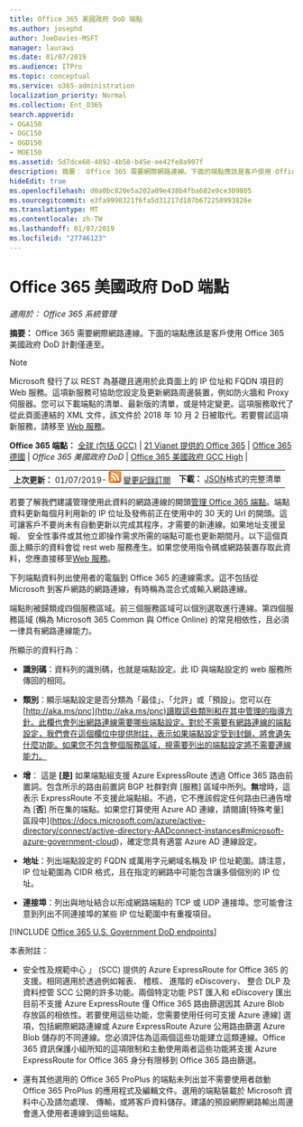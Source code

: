 ```yaml
---
title: Office 365 美國政府 DoD 端點
ms.author: josephd
author: JoeDavies-MSFT
manager: laurawi
ms.date: 01/07/2019
ms.audience: ITPro
ms.topic: conceptual
ms.service: o365-administration
localization_priority: Normal
ms.collection: Ent_O365
search.appverid:
- OGA150
- OGC150
- OGD150
- MOE150
ms.assetid: 5d7dce60-4892-4b58-b45e-ee42fe8a907f
description: 摘要： Office 365 需要網際網路連線。下面的端點應該是客戶使用 Office 365 美國政府 DoD 計劃僅連至。
hideEdit: true
ms.openlocfilehash: d0a0bc820e5a202a09e438b4fba682e9ce309805
ms.sourcegitcommit: e3fa9998321f6fa5d31217d107b672258993826e
ms.translationtype: MT
ms.contentlocale: zh-TW
ms.lasthandoff: 01/07/2019
ms.locfileid: "27746123"
---
```

# <a name="office-365-us-government-dod-endpoints"></a>Office 365 美國政府 DoD 端點

*適用於： Office 365 系統管理*

 **摘要：** Office 365 需要網際網路連線。下面的端點應該是客戶使用 Office 365 美國政府 DoD 計劃僅連至。
  
> [!NOTE]
> Microsoft 發行了以 REST 為基礎且適用於此頁面上的 IP 位址和 FQDN 項目的 Web 服務。這項新服務可協助您設定及更新網路周邊裝置，例如防火牆和 Proxy 伺服器。您可以下載端點的清單、最新版的清單，或是特定變更。這項服務取代了從此頁面連結的 XML 文件，該文件於 2018 年 10 月 2 日被取代。若要嘗試這項新服務，請移至 [Web 服務](office-365-ip-web-service.md)。
  
 **Office 365 端點：** [全球 (包括 GCC)](urls-and-ip-address-ranges.md) | [21 Vianet 提供的 Office 365](urls-and-ip-address-ranges-21vianet.md)  | [Office 365 德國](office-365-germany-endpoints.md) |  *Office 365 美國政府 DoD* | [Office 365 美國政府 GCC High](office-365-u-s-government-gcc-high-endpoints.md) |
  
|||
|:-----|:-----|
|**上次更新：** 01/07/2019- ![RSS](media/5dc6bb29-25db-4f44-9580-77c735492c4b.png) [變更記錄訂閱](https://endpoints.office.com/version/USGOVDoD?allversions=true&format=rss&clientrequestid=b10c5ed1-bad1-445f-b386-b919946339a7) <br/> |**下載：** [JSON](https://endpoints.office.com/endpoints/USGOVDoD?clientrequestid=b10c5ed1-bad1-445f-b386-b919946339a7)格式的完整清單 <br/> |
   
 若要了解我們建議管理使用此資料的網路連線的開頭[管理 Office 365 端點](managing-office-365-endpoints.md)。端點資料更新每個月利用新的 IP 位址及發佈前正在使用中的 30 天的 Url 的開頭。這可讓客戶不要尚未有自動更新以完成其程序，才需要的新連線。如果地址支援呈報、 安全性事件或其他立即操作需求所需的端點可能也更新期間月。以下這個頁面上顯示的資料會從 rest web 服務產生。如果您使用指令碼或網路裝置存取此資料，您應直接移至[Web 服務](office-365-ip-web-service.md)。

下列端點資料列出使用者的電腦到 Office 365 的連線需求。這不包括從 Microsoft 到客戶網路的網路連線，有時稱為混合式或輸入網路連線。

端點則被歸類成四個服務區域。前三個服務區域可以個別選取進行連線。第四個服務區域 (稱為 Microsoft 365 Common 與 Office Online) 的常見相依性，且必須一律具有網路連線能力。

所顯示的資料行為︰

- **識別碼**：資料列的識別碼，也就是端點設定。此 ID 與端點設定的 web 服務所傳回的相同。

- **類別**：顯示端點設定是否分類為「最佳」、「允許」或「預設」。您可以在[http://aka.ms/pnc](http://aka.ms/pnc)讀取這些類別和在其中管理的指導方針。此欄也會列出網路連線需要哪些端點設定。對於不需要有網路連線的端點設定，我們會在這個欄位中提供附註，表示如果端點設定受到封鎖，將會遺失什麼功能。如果您不包含整個服務區域，視需要列出的端點設定將不需要連線能力。

- **增**： 這是 **[是]** 如果端點組支援 Azure ExpressRoute 透過 Office 365 路由前置詞。包含所示的路由前置詞 BGP 社群對齊 [服務] 區域中所列。**無**增時，這表示 ExpressRoute 不支援此端點組。不過，它不應該假定任何路由已通告增為 [**否**] 所在集的端點。如果您打算使用 Azure AD 連線，請閱讀[特殊考量] 區段中](https://docs.microsoft.com/azure/active-directory/connect/active-directory-AADconnect-instances#microsoft-azure-government-cloud)，確定您具有適當 Azure AD 連線設定。

- **地址**：列出端點設定的 FQDN 或萬用字元網域名稱及 IP 位址範圍。請注意，IP 位址範圍為 CIDR 格式，且在指定的網路中可能包含讓多個個別的 IP 位址。
 
- **連接埠**：列出與地址結合以形成網路端點的 TCP 或 UDP 連接埠。您可能會注意到列出不同連接埠的某些 IP 位址範圍中有重複項目。
 
[!INCLUDE [Office 365 U.S. Government DoD endpoints](./includes/office-365-u.s.-government-dod-endpoints.md)]
  
本表附註：

- 安全性及規範中心 」 (SCC) 提供的 Azure ExpressRoute for Office 365 的支援。相同適用於透過例如報表、 稽核、 進階的 eDiscovery、 整合 DLP 及資料控管 SCC 公開的許多功能。兩個特定功能 PST 匯入和 eDiscovery 匯出目前不支援 Azure ExpressRoute 僅 Office 365 路由篩選因其 Azure Blob 存放區的相依性。若要使用這些功能，您需要使用任何可支援 Azure 連線] 選項，包括網際網路連線或 Azure ExpressRoute Azure 公用路由篩選 Azure Blob 儲存的不同連線。您必須評估為這兩個這些功能建立這類連線。Office 365 資訊保護小組所知的這項限制和主動使用兩者這些功能將支援 Azure ExpressRoute for Office 365 身分有限移到 Office 365 路由篩選。

- 還有其他選用的 Office 365 ProPlus 的端點未列出並不需要使用者啟動 Office 365 ProPlus 的應用程式及編輯文件。選用的端點裝載於 Microsoft 資料中心及請勿處理、 傳輸，或將客戶資料儲存。建議的預設網際網路輸出周邊會進入使用者連線到這些端點。
